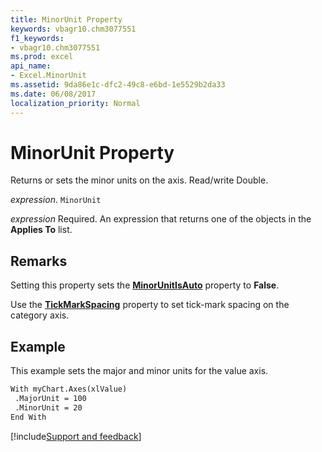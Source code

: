 ```yaml
---
title: MinorUnit Property
keywords: vbagr10.chm3077551
f1_keywords:
- vbagr10.chm3077551
ms.prod: excel
api_name:
- Excel.MinorUnit
ms.assetid: 9da86e1c-dfc2-49c8-e6bd-1e5529b2da33
ms.date: 06/08/2017
localization_priority: Normal
---
```



# MinorUnit Property

Returns or sets the minor units on the axis. Read/write Double.

_expression_. `MinorUnit`

 _expression_ Required. An expression that returns one of the objects in the **Applies To** list.


## Remarks

Setting this property sets the  **[MinorUnitIsAuto](Excel.MinorUnitIsAuto.md)** property to  **False**.

Use the  **[TickMarkSpacing](Excel.TickMarkSpacing.md)** property to set tick-mark spacing on the category axis.


## Example

This example sets the major and minor units for the value axis.


```vb
With myChart.Axes(xlValue) 
 .MajorUnit = 100 
 .MinorUnit = 20 
End With
```

[!include[Support and feedback](~/includes/feedback-boilerplate.md)]